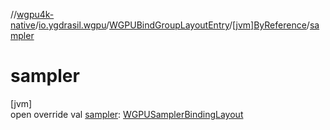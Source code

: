//[wgpu4k-native](../../../../index.md)/[io.ygdrasil.wgpu](../../index.md)/[WGPUBindGroupLayoutEntry](../index.md)/[[jvm]ByReference](index.md)/[sampler](sampler.md)

# sampler

[jvm]\
open override val [sampler](sampler.md): [WGPUSamplerBindingLayout](../../-w-g-p-u-sampler-binding-layout/index.md)